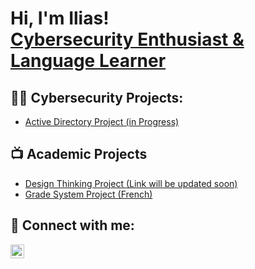 <h1>Hi, I'm Ilias! <br/><a href="https://github.com/Worldline1">Cybersecurity Enthusiast & Language Learner</a>

<h2>🧑‍💻 Cybersecurity Projects:</h2>

- [Active Directory Project (in Progress)](https://github.com/Worldline1/Active-Directory-Project)

<h2>📺 Academic Projects</h2>

- [Design Thinking Project (Link will be updated soon)](xh4G8iP9Qn)
- [Grade System Project (French)](https://github.com/Worldline1/Gestion-de-Notes)

<h2> 🤳 Connect with me:</h2>

[<img align="left" alt="JoshMadakor | LinkedIn" width="22px" src="https://cdn.jsdelivr.net/npm/simple-icons@v3/icons/linkedin.svg" />][linkedin]

[linkedin]: https://www.linkedin.com/

